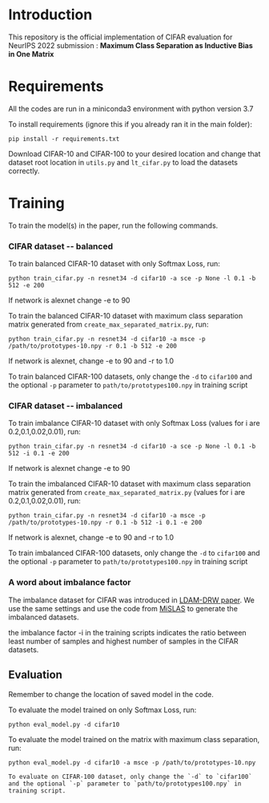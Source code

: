 
# Introduction

This repository is the official implementation of CIFAR evaluation for NeurIPS 2022 submission : **Maximum Class Separation as Inductive Bias in One Matrix**


# Requirements

All the codes are run in a miniconda3 environment with python version 3.7

To install requirements (ignore this if you already ran it in the main folder):

```setup
pip install -r requirements.txt
```

Download CIFAR-10 and CIFAR-100 to your desired location and change that dataset root location in `utils.py` and `lt_cifar.py` to load the datasets correctly.

# Training

To train the model(s) in the paper, run the following commands.

### CIFAR dataset -- balanced

To train balanced CIFAR-10 dataset with only Softmax Loss, run:

```train
python train_cifar.py -n resnet34 -d cifar10 -a sce -p None -l 0.1 -b 512 -e 200
```
If network is alexnet change -e to 90

To train the balanced CIFAR-10 dataset with maximum class separation matrix generated from `create_max_separated_matrix.py`, run:

```train
python train_cifar.py -n resnet34 -d cifar10 -a msce -p /path/to/prototypes-10.npy -r 0.1 -b 512 -e 200
```
If network is alexnet, change -e to 90 and -r to 1.0

To train balanced CIFAR-100 datasets, only change the `-d` to `cifar100` and the optional `-p` parameter to `path/to/prototypes100.npy` in training script

### CIFAR dataset -- imbalanced

To train imbalance CIFAR-10 dataset with only Softmax Loss (values for i are 0.2,0.1,0.02,0.01), run:

```train
python train_cifar.py -n resnet34 -d cifar10 -a sce -p None -l 0.1 -b 512 -i 0.1 -e 200
```
If network is alexnet change -e to 90

To train the imbalanced CIFAR-10 dataset with maximum class separation matrix generated from `create_max_separated_matrix.py` (values for i are 0.2,0.1,0.02,0.01), run:

```train
python train_cifar.py -n resnet34 -d cifar10 -a msce -p /path/to/prototypes-10.npy -r 0.1 -b 512 -i 0.1 -e 200
```
If network is alexnet, change -e to 90 and -r to 1.0

To train imbalanced CIFAR-100 datasets, only change the `-d` to `cifar100` and the optional `-p` parameter to `path/to/prototypes100.npy` in training script

### A word about imbalance factor
The imbalance dataset for CIFAR was introduced in [LDAM-DRW paper](https://arxiv.org/pdf/1906.07413.pdf). We use the same settings and use the code from [MiSLAS](https://github.com/dvlab-research/MiSLAS) to generate the imbalanced datasets.

the imbalance factor -i in the training scripts indicates the ratio between least number of samples and highest number of samples in the CIFAR datasets.  


## Evaluation

Remember to change the location of saved model in the code.

To evaluate the model trained on only Softmax Loss, run:

```eval
python eval_model.py -d cifar10
```

To evaluate the model trained on the matrix with maximum class separation, run:

```eval
python eval_model.py -d cifar10 -a msce -p /path/to/prototypes-10.npy

To evaluate on CIFAR-100 dataset, only change the `-d` to `cifar100` and the optional `-p` parameter to `path/to/prototypes100.npy` in training script.
